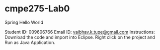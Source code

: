 # cmpe275-Lab0
Spring Hello World 

Student ID: 009606766
Email ID: vaibhav.k.tupe@gmail.com
Instructions:
 Download the code and import into Eclipse.
 Right click on the project and Run as Java Application.

